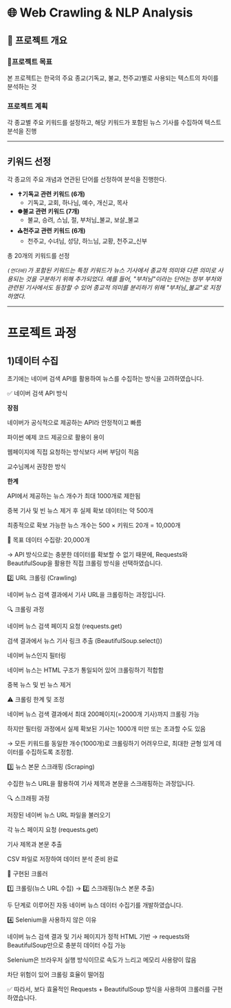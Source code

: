 # 🌐 Web Crawling & NLP Analysis

##  📌 프로젝트 개요

### 🎯프로젝트 목표
본 프로젝트는 한국의 주요 종교(기독교, 불교, 천주교)별로 사용되는 텍스트의 차이를 분석하는 것

###  프로젝트 계획
각 종교별 주요 키워드를 설정하고, 해당 키워드가 포함된 뉴스 기사를 수집하여 텍스트 분석을 진행

---

## 키워드 선정
각 종교의 주요 개념과 연관된 단어를 선정하여 분석을 진행한다.

- **✝️기독교 관련 키워드 (6개)**
    - 기독교, 교회, 하나님, 예수, 개신교, 목사
- **☸️불교 관련 키워드 (7개)**
    - 불교, 승려, 스님, 절, 부처님_불교, 보살_불교
- **⛪천주교 관련 키워드 (6개)**
    - 천주교, 수녀님, 성당, 하느님, 교황, 천주교_신부

총 20개의 키워드를 선정

_`(언더바)`가 포함된 키워드는 특정 키워드가 뉴스 기사에서 종교적 의미와 다른 의미로 사용되는 것을 구분하기 위해 추가되었다. 예를 들어, "부처님"이라는 단어는 정부 부처와 관련된 기사에서도 등장할 수 있어 종교적 의미를 분리하기 위해 "부처님_불교"로 지정하였다._

---

# 프로젝트 과정

## 1)데이터 수집

초기에는 네이버 검색 API를 활용하여 뉴스를 수집하는 방식을 고려하였습니다.

✅ 네이버 검색 API 방식

**장점**

네이버가 공식적으로 제공하는 API라 안정적이고 빠름

파이썬 예제 코드 제공으로 활용이 용이

웹페이지에 직접 요청하는 방식보다 서버 부담이 적음

교수님께서 권장한 방식

**한계**

API에서 제공하는 뉴스 개수가 최대 1000개로 제한됨

중복 기사 및 빈 뉴스 제거 후 실제 확보 데이터는 약 500개

최종적으로 확보 가능한 뉴스 개수는 500 × 키워드 20개 = 10,000개

📌 목표 데이터 수집량: 20,000개

→ API 방식으로는 충분한 데이터를 확보할 수 없기 때문에, Requests와 BeautifulSoup을 활용한 직접 크롤링 방식을 선택하였습니다.

2️⃣ URL 크롤링 (Crawling)

네이버 뉴스 검색 결과에서 기사 URL을 크롤링하는 과정입니다.

🔍 크롤링 과정

네이버 뉴스 검색 페이지 요청 (requests.get)

검색 결과에서 뉴스 기사 링크 추출 (BeautifulSoup.select())

네이버 뉴스인지 필터링

네이버 뉴스는 HTML 구조가 통일되어 있어 크롤링하기 적합함

중복 뉴스 및 빈 뉴스 제거

⚠️ 크롤링 한계 및 조정

네이버 뉴스 검색 결과에서 최대 200페이지(=2000개 기사)까지 크롤링 가능

하지만 필터링 과정에서 실제 확보된 기사는 1000개 미만 또는 초과할 수도 있음

→ 모든 키워드를 동일한 개수(1000개)로 크롤링하기 어려우므로, 최대한 균형 있게 데이터를 수집하도록 조정함.

3️⃣ 뉴스 본문 스크래핑 (Scraping)

수집한 뉴스 URL을 활용하여 기사 제목과 본문을 스크래핑하는 과정입니다.

🔍 스크래핑 과정

저장된 네이버 뉴스 URL 파일을 불러오기

각 뉴스 페이지 요청 (requests.get)

기사 제목과 본문 추출

CSV 파일로 저장하여 데이터 분석 준비 완료

📌 구현된 크롤러

1️⃣ 크롤링(뉴스 URL 수집) → 2️⃣ 스크래핑(뉴스 본문 추출)

두 단계로 이루어진 자동 네이버 뉴스 데이터 수집기를 개발하였습니다.

4️⃣ Selenium을 사용하지 않은 이유

네이버 뉴스 검색 결과 및 기사 페이지가 정적 HTML 기반
→ requests와 BeautifulSoup만으로 충분히 데이터 수집 가능

Selenium은 브라우저 실행 방식이므로 속도가 느리고 메모리 사용량이 많음

차단 위험이 있어 크롤링 효율이 떨어짐

✅ 따라서, 보다 효율적인 Requests + BeautifulSoup 방식을 사용하여 크롤러를 구현하였습니다.
